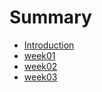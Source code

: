 # Summary

* [Introduction](README.md)
* [week01](week01/week01.md)
* [week02](week02/week02.md)
* [week03](week03/week03.md)

